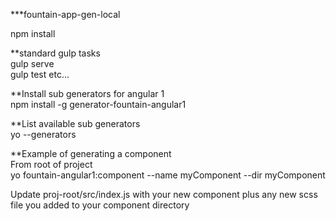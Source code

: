 ***fountain-app-gen-local  

npm install  

**standard gulp tasks  
  gulp serve  
  gulp test
  etc...  

**Install sub generators for angular 1  
npm install -g generator-fountain-angular1  

**List available sub generators  
yo --generators  

**Example of generating a component  
From root of project  
yo fountain-angular1:component --name myComponent --dir myComponent  

Update proj-root/src/index.js with your new component plus any new scss file you added to your component directory  
